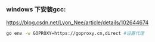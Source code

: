 ### windows 下安装gcc:
https://blog.csdn.net/Lyon_Nee/article/details/102644674
```bash
go env -w GOPROXY=https://goproxy.cn,direct #设置代理
```